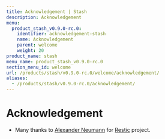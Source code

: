```yaml
---
title: Acknowledgement | Stash
description: Acknowledgement
menu:
  product_stash_v0.9.0-rc.0:
    identifier: acknowledgement-stash
    name: Acknowledgement
    parent: welcome
    weight: 20
product_name: stash
menu_name: product_stash_v0.9.0-rc.0
section_menu_id: welcome
url: /products/stash/v0.9.0-rc.0/welcome/acknowledgement/
aliases:
  - /products/stash/v0.9.0-rc.0/acknowledgement/
---
```


# Acknowledgement
 - Many thanks to [Alexander Neumann](https://github.com/fd0) for [Restic](https://restic.net) project.
